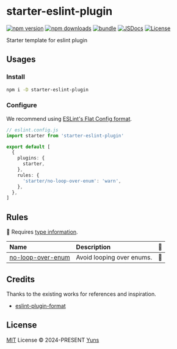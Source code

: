 # starter-eslint-plugin

[![npm version][npm-version-src]][npm-version-href]
[![npm downloads][npm-downloads-src]][npm-downloads-href]
[![bundle][bundle-src]][bundle-href]
[![JSDocs][jsdocs-src]][jsdocs-href]
[![License][license-src]][license-href]

Starter template for eslint plugin

## Usages

### Install

```bash
npm i -D starter-eslint-plugin
```

### Configure

We recommend using [ESLint's Flat Config format](https://eslint.org/docs/latest/use/configure/configuration-files-new).

```ts
// eslint.config.js
import starter from 'starter-eslint-plugin'

export default [
  {
    plugins: {
      starter,
    },
    rules: {
      'starter/no-loop-over-enum': 'warn',
    },
  },
]
```

## Rules

💭 Requires [type information](https://typescript-eslint.io/linting/typed-linting).

| Name                                                 | Description               | 💭  |
| :--------------------------------------------------- | :------------------------ | :-- |
| [no-loop-over-enum](docs/rules/no-loop-over-enum.md) | Avoid looping over enums. | 💭  |

## Credits

Thanks to the existing works for references and inspiration.

- [eslint-plugin-format](https://github.com/antfu/eslint-plugin-format)

## License

[MIT](./LICENSE) License © 2024-PRESENT [Yuns](https://github.com/yunsii)

<!-- Badges -->

[npm-version-src]: https://img.shields.io/npm/v/starter-eslint-plugin?style=flat&colorA=080f12&colorB=1fa669
[npm-version-href]: https://npmjs.com/package/starter-eslint-plugin
[npm-downloads-src]: https://img.shields.io/npm/dm/starter-eslint-plugin?style=flat&colorA=080f12&colorB=1fa669
[npm-downloads-href]: https://npmjs.com/package/starter-eslint-plugin
[bundle-src]: https://img.shields.io/bundlephobia/minzip/starter-eslint-plugin?style=flat&colorA=080f12&colorB=1fa669&label=minzip
[bundle-href]: https://bundlephobia.com/result?p=starter-eslint-plugin
[license-src]: https://img.shields.io/github/license/antfu/starter-eslint-plugin.svg?style=flat&colorA=080f12&colorB=1fa669
[license-href]: https://github.com/antfu/starter-eslint-plugin/blob/main/LICENSE
[jsdocs-src]: https://img.shields.io/badge/jsdocs-reference-080f12?style=flat&colorA=080f12&colorB=1fa669
[jsdocs-href]: https://www.jsdocs.io/package/starter-eslint-plugin
